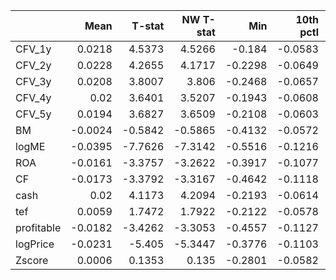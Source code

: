 |            |    Mean |   T-stat |   NW T-stat |     Min |   10th pctl |      Q1 |     Med |     Q3 |   90th pctl |    Max |     SD |   Skewness |   Excess Kurtosis |
|:-----------|--------:|---------:|------------:|--------:|------------:|--------:|--------:|-------:|------------:|-------:|-------:|-----------:|------------------:|
| CFV_1y     |  0.0218 |   4.5373 |      4.5266 | -0.184  |     -0.0583 | -0.0202 |  0.0141 | 0.0545 |      0.0994 | 0.5573 | 0.0806 |     1.9468 |           10.571  |
| CFV_2y     |  0.0228 |   4.2655 |      4.1717 | -0.2298 |     -0.0649 | -0.0223 |  0.0163 | 0.0617 |      0.1037 | 0.6222 | 0.0898 |     1.9553 |           11.7774 |
| CFV_3y     |  0.0208 |   3.8007 |      3.806  | -0.2468 |     -0.0657 | -0.0201 |  0.0145 | 0.0614 |      0.0984 | 0.7116 | 0.0919 |     2.534  |           17.228  |
| CFV_4y     |  0.02   |   3.6401 |      3.5207 | -0.1943 |     -0.0608 | -0.0236 |  0.0159 | 0.0518 |      0.0938 | 0.7857 | 0.092  |     3.1069 |           22.2902 |
| CFV_5y     |  0.0194 |   3.6827 |      3.6509 | -0.2108 |     -0.0603 | -0.0198 |  0.015  | 0.0487 |      0.0851 | 0.7902 | 0.0883 |     3.2889 |           25.2248 |
| BM         | -0.0024 |  -0.5842 |     -0.5865 | -0.4132 |     -0.0572 | -0.0327 | -0.0037 | 0.0261 |      0.0565 | 0.2887 | 0.0696 |    -1.1502 |           10.3988 |
| logME      | -0.0395 |  -7.7626 |     -7.3142 | -0.5516 |     -0.1216 | -0.0788 | -0.0334 | 0.0149 |      0.0512 | 0.1753 | 0.0854 |    -1.7153 |            7.8332 |
| ROA        | -0.0161 |  -3.3757 |     -3.2622 | -0.3917 |     -0.1077 | -0.0587 | -0.0154 | 0.0239 |      0.0705 | 0.2676 | 0.08   |    -0.1348 |            2.6415 |
| CF         | -0.0173 |  -3.3792 |     -3.3167 | -0.4642 |     -0.1118 | -0.0638 | -0.014  | 0.0247 |      0.081  | 0.2669 | 0.0861 |    -0.2727 |            3.2149 |
| cash       |  0.02   |   4.1173 |      4.2094 | -0.2193 |     -0.0614 | -0.0224 |  0.0118 | 0.0566 |      0.1023 | 0.4896 | 0.0813 |     1.3478 |            7.0269 |
| tef        |  0.0059 |   1.7472 |      1.7922 | -0.2122 |     -0.0578 | -0.0248 |  0.0022 | 0.0398 |      0.0682 | 0.2406 | 0.0566 |     0.4372 |            2.7354 |
| profitable | -0.0182 |  -3.4262 |     -3.3053 | -0.4557 |     -0.1127 | -0.0681 | -0.0184 | 0.0312 |      0.0942 | 0.2912 | 0.089  |    -0.1368 |            2.6401 |
| logPrice   | -0.0231 |  -5.405  |     -5.3447 | -0.3776 |     -0.1103 | -0.0607 | -0.0165 | 0.0235 |      0.0601 | 0.1282 | 0.0718 |    -0.8535 |            2.0315 |
| Zscore     |  0.0006 |   0.1353 |      0.135  | -0.2801 |     -0.0582 | -0.0352 | -0.0034 | 0.0326 |      0.0701 | 0.3775 | 0.0688 |     0.8519 |            6.4719 |